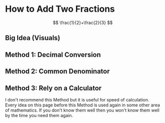 # How to Add Two Fractions

$$ \frac{1}{2}+\frac{2}{3} $$
## Big Idea (Visuals)


## Method 1:  Decimal Conversion

## Method 2:  Common Denominator

## Method 3:  Rely on a Calculator

I don't recommend this Method but it is useful for speed of calculation. Every idea on this page before this Method is used again in some other area of mathematics. If you don't know them well then you won't know them well by the time you need them again.